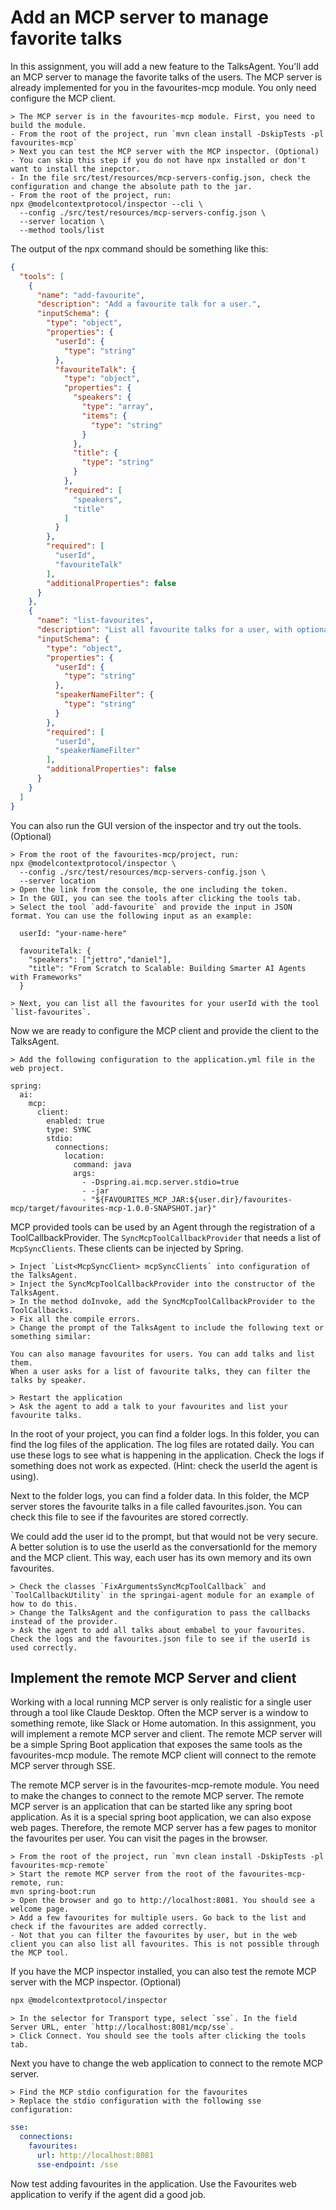 # Add an MCP server to manage favorite talks
In this assignment, you will add a new feature to the TalksAgent. You'll add an MCP server to manage the favorite talks of the users. The MCP server is already implemented for you in the favourites-mcp module. You only need configure the MCP client.

```text
> The MCP server is in the favourites-mcp module. First, you need to build the module.
- From the root of the project, run `mvn clean install -DskipTests -pl favourites-mcp`
> Next you can test the MCP server with the MCP inspector. (Optional)
- You can skip this step if you do not have npx installed or don't want to install the inepctor.
- In the file src/test/resources/mcp-servers-config.json, check the configuration and change the absolute path to the jar.
- From the root of the project, run:
npx @modelcontextprotocol/inspector --cli \
  --config ./src/test/resources/mcp-servers-config.json \
  --server location \
  --method tools/list
```

The output of the npx command should be something like this:

```json
{
  "tools": [
    {
      "name": "add-favourite",
      "description": "Add a favourite talk for a user.",
      "inputSchema": {
        "type": "object",
        "properties": {
          "userId": {
            "type": "string"
          },
          "favouriteTalk": {
            "type": "object",
            "properties": {
              "speakers": {
                "type": "array",
                "items": {
                  "type": "string"
                }
              },
              "title": {
                "type": "string"
              }
            },
            "required": [
              "speakers",
              "title"
            ]
          }
        },
        "required": [
          "userId",
          "favouriteTalk"
        ],
        "additionalProperties": false
      }
    },
    {
      "name": "list-favourites",
      "description": "List all favourite talks for a user, with optional filtering by speaker name.",
      "inputSchema": {
        "type": "object",
        "properties": {
          "userId": {
            "type": "string"
          },
          "speakerNameFilter": {
            "type": "string"
          }
        },
        "required": [
          "userId",
          "speakerNameFilter"
        ],
        "additionalProperties": false
      }
    }
  ]
}
```

You can also run the GUI version of the inspector and try out the tools. (Optional)

```text
> From the root of the favourites-mcp/project, run:
npx @modelcontextprotocol/inspector \
  --config ./src/test/resources/mcp-servers-config.json \
  --server location
> Open the link from the console, the one including the token.
> In the GUI, you can see the tools after clicking the tools tab.
> Select the tool `add-favourite` and provide the input in JSON format. You can use the following input as an example:
  
  userId: "your-name-here"
  
  favouriteTalk: {
    "speakers": ["jettro","daniel"],
    "title": "From Scratch to Scalable: Building Smarter AI Agents with Frameworks"
  }
  
> Next, you can list all the favourites for your userId with the tool `list-favourites`.
```

Now we are ready to configure the MCP client and provide the client to the TalksAgent.

```
> Add the following configuration to the application.yml file in the web project.

spring:
  ai:
    mcp:
      client:
        enabled: true
        type: SYNC
        stdio:
          connections:
            location:
              command: java
              args:
                - -Dspring.ai.mcp.server.stdio=true
                - -jar
                - "${FAVOURITES_MCP_JAR:${user.dir}/favourites-mcp/target/favourites-mcp-1.0.0-SNAPSHOT.jar}"
```

MCP provided tools can be used by an Agent through the registration of a ToolCallbackProvider. The `SyncMcpToolCallbackProvider` that needs a list of `McpSyncClients`. These clients can be injected by Spring.

```
> Inject `List<McpSyncClient> mcpSyncClients` into configuration of the TalksAgent.
> Inject the SyncMcpToolCallbackProvider into the constructor of the TalksAgent.
> In the method doInvoke, add the SyncMcpToolCallbackProvider to the ToolCallbacks.
> Fix all the compile errors.
> Change the prompt of the TalksAgent to include the following text or something similar:

You can also manage favourites for users. You can add talks and list them.
When a user asks for a list of favourite talks, they can filter the talks by speaker.

> Restart the application
> Ask the agent to add a talk to your favourites and list your favourite talks.
```

In the root of your project, you can find a folder logs. In this folder, you can find the log files of the application. The log files are rotated daily. You can use these logs to see what is happening in the application. Check the logs if something does not work as expected. (Hint: check the userId the agent is using).

Next to the folder logs, you can find a folder data. In this folder, the MCP server stores the favourite talks in a file called favourites.json. You can check this file to see if the favourites are stored correctly.

We could add the user id to the prompt, but that would not be very secure. A better solution is to use the userId as the conversationId for the memory and the MCP client. This way, each user has its own memory and its own favourites.

```
> Check the classes `FixArgumentsSyncMcpToolCallback` and `ToolCallbackUtility` in the springai-agent module for an example of how to do this.
> Change the TalksAgent and the configuration to pass the callbacks instead of the provider.
> Ask the agent to add all talks about embabel to your favourites. Check the logs and the favourites.json file to see if the userId is used correctly.
```

## Implement the remote MCP Server and client
Working with a local running MCP server is only realistic for a single user through a tool like Claude Desktop. Often the MCP server is a window to something remote, like Slack or Home automation. In this assignment, you will implement a remote MCP server and client. The remote MCP server will be a simple Spring Boot application that exposes the same tools as the favourites-mcp module. The remote MCP client will connect to the remote MCP server through SSE.

The remote MCP server is in the favourites-mcp-remote module. You need to make the changes to connect to the remote MCP server. The remote MCP server is an application that can be started like any spring boot application. As it is a special spring boot application, we can also expose web pages. Therefore, the remote MCP server has a few pages to monitor the favourites per user. You can visit the pages in the browser.

```text
> From the root of the project, run `mvn clean install -DskipTests -pl favourites-mcp-remote`
> Start the remote MCP server from the root of the favourites-mcp-remote, run:
mvn spring-boot:run
> Open the browser and go to http://localhost:8081. You should see a welcome page.
> Add a few favourites for multiple users. Go back to the list and check if the favourites are added correctly.
- Not that you can filter the favourites by user, but in the web client you can also list all favourites. This is not possible through the MCP tool.
``` 

If you have the MCP inspector installed, you can also test the remote MCP server with the MCP inspector. (Optional)

```bash
npx @modelcontextprotocol/inspector
```

```text
> In the selector for Transport type, select `sse`. In the field Server URL, enter `http://localhost:8081/mcp/sse`. 
> Click Connect. You should see the tools after clicking the tools tab.
```

Next you have to change the web application to connect to the remote MCP server.

```text
> Find the MCP stdio configuration for the favourites
> Replace the stdio configuration with the following sse configuration:
```

```yaml
sse:
  connections:
    favourites:
      url: http://localhost:8081
      sse-endpoint: /sse
```

Now test adding favourites in the application. Use the Favourites web application to verify if the agent did a good job.
